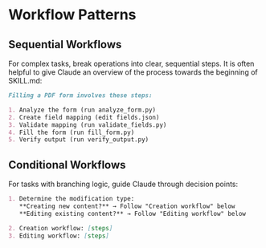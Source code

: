 # Workflow Patterns

## Sequential Workflows

For complex tasks, break operations into clear, sequential steps. It is often helpful to give Claude an overview of the process towards the beginning of SKILL.md:

```markdown
Filling a PDF form involves these steps:

1. Analyze the form (run analyze_form.py)
2. Create field mapping (edit fields.json)
3. Validate mapping (run validate_fields.py)
4. Fill the form (run fill_form.py)
5. Verify output (run verify_output.py)
```

## Conditional Workflows

For tasks with branching logic, guide Claude through decision points:

```markdown
1. Determine the modification type:
   **Creating new content?** → Follow "Creation workflow" below
   **Editing existing content?** → Follow "Editing workflow" below

2. Creation workflow: [steps]
3. Editing workflow: [steps]
```